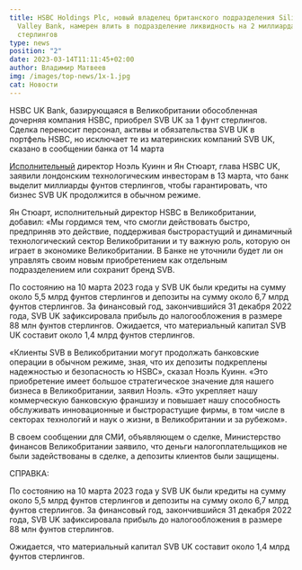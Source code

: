 ```yaml
---
title: HSBC Holdings Plc, новый владелец британского подразделения Silicon
  Valley Bank, намерен влить в подразделение ликвидность на 2 миллиарда фунтов
  стерлингов
type: news
position: "2"
date: 2023-03-14T11:11:45+02:00
author: Владимир Матвеев
img: /images/top-news/1x-1.jpg
cat: Новости
---
```

HSBC UK Bank, базирующаяся в Великобритании обособленная дочерняя компания HSBC, приобрел SVB UK за 1 фунт стерлингов. Сделка переносит персонал, активы и обязательства SVB UK в портфель HSBC, но исключает те из материнских компаний SVB UK, сказано в сообщении банка от 14 марта 

[Исполнительный](<https://www.hsbc.com/news-and-media/hsbc-news/hsbc-buys-silicon-valley-bank-uk)>) директор Ноэль Куинн и Ян Стюарт, глава HSBC UK, заявили лондонским технологическим инвесторам в 13 марта, что банк выделит миллиарды фунтов стерлингов, чтобы гарантировать, что бизнес SVB UK продолжится в обычном режиме.

Ян Стюарт, исполнительный директор HSBC в Великобритании, добавил: «Мы гордимся тем, что смогли действовать быстро, предприняв это действие, поддерживая быстрорастущий и динамичный технологический сектор Великобритании и ту важную роль, которую он играет в экономике Великобритании. 
В Банке не уточнили будет ли он управлять своим новым приобретением как отдельным подразделением или сохранит бренд SVB. 

По состоянию на 10 марта 2023 года у SVB UK были кредиты на сумму около 5,5 млрд фунтов стерлингов и депозиты на сумму около 6,7 млрд фунтов стерлингов. За финансовый год, закончившийся 31 декабря 2022 года, SVB UK зафиксировала прибыль до налогообложения в размере 88 млн фунтов стерлингов. Ожидается, что материальный капитал SVB UK составит около 1,4 млрд фунтов стерлингов.

«Клиенты SVB в Великобритании могут продолжать банковские операции в обычном режиме, зная, что их депозиты подкреплены надежностью и безопасность ю HSBC», сказал Ноэль Куинн.
«Это приобретение имеет большое стратегическое значение для нашего бизнеса в Великобритании, заявил Ноэль. «Это укрепляет нашу коммерческую банковскую франшизу и повышает нашу способность обслуживать инновационные и быстрорастущие фирмы, в том числе в секторах технологий и наук о жизни, в Великобритании и за рубежом».

В своем сообщении для СМИ, объявляющем о сделке, Министерство финансов Великобритании заявило, что деньги налогоплательщиков не были задействованы в сделке, а депозиты клиентов были защищены.

СПРАВКА: 

По состоянию на 10 марта 2023 года у SVB UK были кредиты на сумму около 5,5 млрд фунтов стерлингов и депозиты на сумму около 6,7 млрд фунтов стерлингов.
За финансовый год, закончившийся 31 декабря 2022 года, SVB UK зафиксировала прибыль до налогообложения в размере 88 млн фунтов стерлингов.

Ожидается, что материальный капитал SVB UK составит около 1,4 млрд фунтов стерлингов.